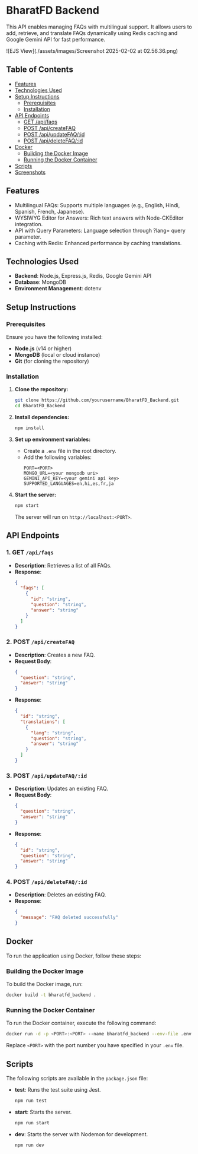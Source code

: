 # BharatFD Backend

This API enables managing FAQs with multilingual support. It allows users to add, retrieve, and translate FAQs dynamically using Redis caching and Google Gemini API for fast performance.

![EJS View](./assets/images/Screenshot 2025-02-02 at 02.56.36.png)

## Table of Contents

- [Features](#features)
- [Technologies Used](#technologies-used)
- [Setup Instructions](#setup-instructions)
  - [Prerequisites](#prerequisites)
  - [Installation](#installation)
- [API Endpoints](#api-endpoints)
  - [GET /api/faqs](#1-get-apifaqs)
  - [POST /api/createFAQ](#2-post-apicreatefaq)
  - [POST /api/updateFAQ/:id](#3-post-apiupdatefaqid)
  - [POST /api/deleteFAQ/:id](#4-post-apideletefaqid)
- [Docker](#docker)
  - [Building the Docker Image](#building-the-docker-image)
  - [Running the Docker Container](#running-the-docker-container)
- [Scripts](#scripts)
- [Screenshots](#screenshots)

## Features

- Multilingual FAQs: Supports multiple languages (e.g., English, Hindi, Spanish, French, Japanese).
- WYSIWYG Editor for Answers: Rich text answers with Node-CKEditor integration.
- API with Query Parameters: Language selection through ?lang= query parameter.
- Caching with Redis: Enhanced performance by caching translations.

## Technologies Used

- **Backend**: Node.js, Express.js, Redis, Google Gemini API
- **Database**: MongoDB
- **Environment Management**: dotenv

## Setup Instructions

### Prerequisites

Ensure you have the following installed:

- **Node.js** (v14 or higher)
- **MongoDB** (local or cloud instance)
- **Git** (for cloning the repository)

### Installation

1. **Clone the repository:**

   ```bash
   git clone https://github.com/yourusername/BharatFD_Backend.git
   cd BharatFD_Backend
   ```

2. **Install dependencies:**

   ```bash
   npm install
   ```

3. **Set up environment variables:**

   - Create a `.env` file in the root directory.
   - Add the following variables:
     ```plaintext
     PORT=<PORT>
     MONGO_URL=<your mongodb uri>
     GEMINI_API_KEY=<your gemini api key>
     SUPPORTED_LANGUAGES=en,hi,es,fr,ja
     ```

4. **Start the server:**
   ```bash
   npm start
   ```
   The server will run on `http://localhost:<PORT>`.

## API Endpoints

### 1. **GET** `/api/faqs`

- **Description**: Retrieves a list of all FAQs.
- **Response**:
  ```json
  {
    "faqs": [
      {
        "id": "string",
        "question": "string",
        "answer": "string"
      }
    ]
  }
  ```

### 2. **POST** `/api/createFAQ`

- **Description**: Creates a new FAQ.
- **Request Body**:
  ```json
  {
    "question": "string",
    "answer": "string"
  }
  ```
- **Response**:
  ```json
  {
    "id": "string",
    "translations": [
      {
        "lang": "string",
        "question": "string",
        "answer": "string"
      }
    ]
  }
  ```

### 3. **POST** `/api/updateFAQ/:id`

- **Description**: Updates an existing FAQ.
- **Request Body**:
  ```json
  {
    "question": "string",
    "answer": "string"
  }
  ```
- **Response**:
  ```json
  {
    "id": "string",
    "question": "string",
    "answer": "string"
  }
  ```

### 4. **POST** `/api/deleteFAQ/:id`

- **Description**: Deletes an existing FAQ.
- **Response**:
  ```json
  {
    "message": "FAQ deleted successfully"
  }
  ```

## Docker

To run the application using Docker, follow these steps:

### Building the Docker Image

To build the Docker image, run:

```bash
docker build -t bharatfd_backend .
```

### Running the Docker Container

To run the Docker container, execute the following command:

```bash
docker run -d -p <PORT>:<PORT> --name bharatfd_backend --env-file .env bharatfd_backend
```

Replace `<PORT>` with the port number you have specified in your `.env` file.

## Scripts

The following scripts are available in the `package.json` file:

- **test**: Runs the test suite using Jest.

  ```bash
  npm run test
  ```

- **start**: Starts the server.

  ```bash
  npm run start
  ```

- **dev**: Starts the server with Nodemon for development.
  ```bash
  npm run dev
  ```
